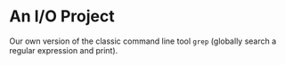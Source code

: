 # An I/O Project

Our own version of the classic command line tool `grep` (globally search a regular expression and print).
